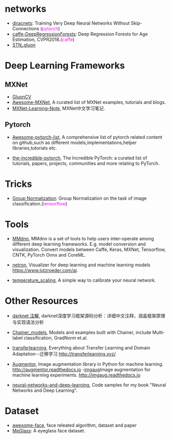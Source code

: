 

# networks
- [diracnets](https://github.com/szagoruyko/diracnets): Training Very Deep Neural Networks Without Skip-Connections (<font color=#ff00ff>pytorch</font>)
- [caffe-DeepRegressionForests](https://github.com/shenwei1231/caffe-DeepRegressionForests): Deep Regression Forests for Age Estimation, CVPR2018.(<font color=#ff00ff>caffe</font>)
- [STN_gluon](https://github.com/Feywell/STN_gluon)

# Deep Learning Frameworks
## MXNet
- [GluonCV](https://github.com/dmlc/gluon-cv)
- [Awesome-MXNet](https://github.com/chinakook/Awesome-MXNet), A curated list of MXNet examples, tutorials and blogs.
- [MXNet-Learning-Note](https://github.com/reminisce/MXNet-Learning-Note), MXNet中文学习笔记.

## Pytorch
- [Awesome-pytorch-list](https://github.com/bharathgs/Awesome-pytorch-list), A comprehensive list of pytorch related content on github,such as different models,implementations,helper libraries,tutorials etc.

- [the-incredible-pytorch](https://github.com/ritchieng/the-incredible-pytorch), The Incredible PyTorch: a curated list of tutorials, papers, projects, communities and more relating to PyTorch.


# Tricks
- [Group Normalization](https://github.com/shaohua0116/Group-Normalization-Tensorflow): Group Normalization on the task of image classification.(<font color=#ff00ff>tensorflow</font>)


# Tools
- [MMdnn](https://github.com/Microsoft/MMdnn), MMdnn is a set of tools to help users inter-operate among different deep learning frameworks. E.g. model conversion and visualization. Convert models between Caffe, Keras, MXNet, Tensorflow, CNTK, PyTorch Onnx and CoreML.

- [netron](https://github.com/lutzroeder/netron), Visualizer for deep learning and machine learning models https://www.lutzroeder.com/ai.

- [temperature_scaling](https://github.com/gpleiss/temperature_scaling), A simple way to calibrate your neural network.

# Other Resources
- [darknet 注解](https://github.com/hgpvision/darknet), darknet深度学习框架源码分析：详细中文注释，涵盖框架原理与实现语法分析

- [Chainer_models](https://github.com/chainer/models), Models and examples built with Chainer, include Multi-label classification, GradNorm et.al.

- [transferlearning](https://github.com/jindongwang/transferlearning), Everything about Transfer Learning and Domain Adaptation--迁移学习 http://transferlearning.xyz/

- [Augmentor](https://github.com/mdbloice/Augmentor), Image augmentation library in Python for machine learning. http://augmentor.readthedocs.io
-[imgaug](https://github.com/aleju/imgaug)Image augmentation for machine learning experiments. http://imgaug.readthedocs.io

- [neural-networks-and-deep-learning](https://github.com/mnielsen/neural-networks-and-deep-learning), Code samples for my book "Neural Networks and Deep Learning".

# Dataset
- [awesome-face](https://github.com/polarisZhao/awesome-face), face releated algorithm, dataset and paper
- [MeGlass](https://github.com/wuterry/MeGlass): A eyeglass face dataset.